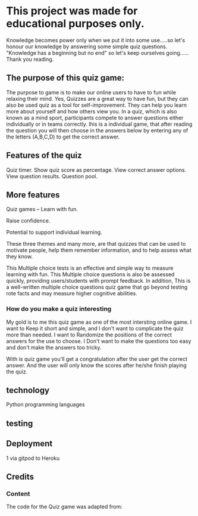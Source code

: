 # This project was made for educational purposes only. 

Knowledge becomes power only when we put it into some use.....so let's honour our knowledge by answering some simple quiz questions. "Knowledge has a beginning but no end" so let's keep ourselves going...... Thank you reading.

## The purpose of this quiz game:

The purpose to game is to make our online users to have to fun while relaxing their mind.
Yes, Quizzes are a great way to have fun, but they can also be used quiz as a tool for self-improvement. They can help you learn more about yourself and how others view you. In a quiz, which is also known as a mind sport, participants compete to answer questions either individually or in teams correctly.
Ihis is a individual game, that after reading the question you will then choose 
in the answers below by entering any of the letters (A,B,C,D) to get the correct answer.

## Features of the quiz 

Quiz timer.
Show quiz score as percentage.
View correct answer options.
View question results.
Question pool.


##  More features 

Quiz games – Learn with fun.

Raise confidence.

Potential to support individual learning.

These three themes and many more, are that quizzes that can be used to motivate people, help them remember information, 
and to help assess what they know.

This Multiple choice tests is an effective and simple way to measure learning with fun. 
This Multiple choice questions is also be assessed quickly, providing users/students with prompt feedback.
 In addition, This is a well-written multiple choice questions quiz game that go beyond testing rote facts and may measure higher cognitive abilities.

 ### How do you make a quiz interesting

 My gold is to me this quiz game as one of the most intersting online game.
 I want to Keep it short and simple, and I don't want to complicate the quiz more than needed.
I want to Randomize the positions of the correct answers for the use to choose.
I Don't want to make the questions too easy and don't make the answers too tricky.

With is quiz game you'll get a congratulation after the user get the correct answer.
And the user will only know the scores after he/she finish playing the quiz.

## technology
Python programming languages

## testing
  


## Deployment
1 via gitpod
  to Heroku


## Credits

### Content
The code for the Quiz game was adapted from:


